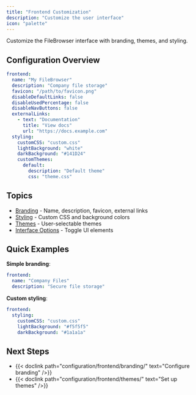 ```yaml
---
title: "Frontend Customization"
description: "Customize the user interface"
icon: "palette"
---
```


Customize the FileBrowser interface with branding, themes, and styling.

## Configuration Overview

```yaml
frontend:
  name: "My FileBrowser"
  description: "Company file storage"
  favicon: "/path/to/favicon.png"
  disableDefaultLinks: false
  disableUsedPercentage: false
  disableNavButtons: false
  externalLinks:
    - text: "Documentation"
      title: "View docs"
      url: "https://docs.example.com"
  styling:
    customCSS: "custom.css"
    lightBackground: "white"
    darkBackground: "#141D24"
    customThemes:
      default:
        description: "Default theme"
        css: "theme.css"
```

## Topics

- [Branding](branding/) - Name, description, favicon, external links
- [Styling](styling/) - Custom CSS and background colors
- [Themes](themes/) - User-selectable themes
- [Interface Options](interface/) - Toggle UI elements

## Quick Examples

**Simple branding**:
```yaml
frontend:
  name: "Company Files"
  description: "Secure file storage"
```

**Custom styling**:
```yaml
frontend:
  styling:
    customCSS: "custom.css"
    lightBackground: "#f5f5f5"
    darkBackground: "#1a1a1a"
```

## Next Steps

- {{< doclink path="configuration/frontend/branding/" text="Configure branding" />}}
- {{< doclink path="configuration/frontend/themes/" text="Set up themes" />}}

